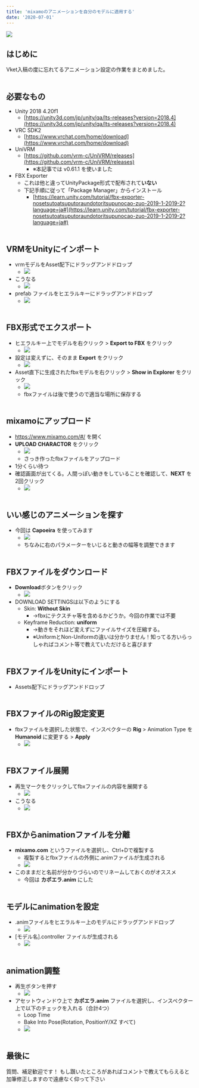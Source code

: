 ```yaml
---
title: 'mixamoのアニメーションを自分のモデルに適用する'
date: '2020-07-01'
---
```


![](https://i.imgur.com/FTvKJMh.gif)

## はじめに
Vket入稿の度に忘れてるアニメーション設定の作業をまとめました。
<br><br>


## 必要なもの
- Unity 2018 4.20f1
    - [https://unity3d.com/jp/unity/qa/lts-releases?version=2018.4](https://unity3d.com/jp/unity/qa/lts-releases?version=2018.4)
- VRC SDK2
    - [https://www.vrchat.com/home/download](https://www.vrchat.com/home/download)
- UniVRM
    - [https://github.com/vrm-c/UniVRM/releases](https://github.com/vrm-c/UniVRM/releases)
        - ※本記事では v0.61.1 を使いました
- FBX Exporter
    - これは他と違ってUnityPackage形式で配布されて**いない**
    - 下記手順に従って「Package Manager」からインストール
        - [https://learn.unity.com/tutorial/fbx-exporter-nosetsutoatsuputoraundotoritsupunocao-zuo-2019-1-2019-2?language=ja#](https://learn.unity.com/tutorial/fbx-exporter-nosetsutoatsuputoraundotoritsupunocao-zuo-2019-1-2019-2?language=ja#)
<br><br>


## VRMをUnityにインポート
- vrmモデルをAsset配下にドラッグアンドドロップ
    - ![](https://i.imgur.com/RSVs99p.png)
- こうなる
    - ![](https://i.imgur.com/tWjiFeG.png)
- prefab ファイルをヒエラルキーにドラッグアンドドロップ
    - ![](https://i.imgur.com/rhtLGUj.png)
<br><br>


## FBX形式でエクスポート
- ヒエラルキー上でモデルを右クリック > **Export to FBX** をクリック
    - ![](https://i.imgur.com/RA0GPzn.png)
- 設定は変えずに、そのまま **Export** をクリック
    - ![](https://i.imgur.com/zAiFmNe.png)
- Asset直下に生成されたfbxモデルを右クリック > **Show in Explorer** をクリック
    - ![](https://i.imgur.com/D52jXvz.png)
    - fbxファイルは後で使うので適当な場所に保存する
<br><br>


## mixamoにアップロード
- https://www.mixamo.com/#/ を開く
- **UPLOAD CHARACTOR** をクリック
    - ![](https://i.imgur.com/sKDTUhK.png)
    - さっき作ったfbxファイルをアップロード
- 1分くらい待つ
- 確認画面が出てくる。人間っぽい動きをしていることを確認して、**NEXT** を2回クリック
    - ![](https://i.imgur.com/vLUsjvz.png)
<br><br>


## いい感じのアニメーションを探す
- 今回は **Capoeira** を使ってみます
    - ![](https://i.imgur.com/Yw2GZYC.png)
    - ちなみに右のパラメーターをいじると動きの幅等を調整できます
<br><br>


## FBXファイルをダウンロード
- **Download**ボタンをクリック
    - ![](https://i.imgur.com/oCSpvpm.png)
- DOWNLOAD SETTINGSは以下のようにする
    - Skin: **Without Skin**
        - →fbxにテクスチャ等を含めるかどうか。今回の作業では不要
    - Keyframe Reduction: **uniform**
        - →動きをそれほど変えずにファイルサイズを圧縮する。
        - ※UniformとNon-Uniformの違いは分かりません！知ってる方いらっしゃればコメント等で教えていただけると喜びます
<br><br>


## FBXファイルをUnityにインポート
- Assets配下にドラッグアンドドロップ
<br><br>


## FBXファイルのRig設定変更
- fbxファイルを選択した状態で、インスペクターの **Rig** > Animation Type を **Humanoid** に変更する > **Apply**
    - ![](https://i.imgur.com/DWNrVr6.png)
<br><br>


## FBXファイル展開
- 再生マークをクリックしてfbxファイルの内容を展開する
    - ![](https://i.imgur.com/e6R1lz4.png)
- こうなる
    - ![](https://i.imgur.com/yUq2C0Q.png)
<br><br>


## FBXからanimationファイルを分離
- **mixamo.com** というファイルを選択し、Ctrl+Dで複製する
    - 複製するとfbxファイルの外側に.animファイルが生成される
    - ![](https://i.imgur.com/cC77kRp.png)
- このままだと名前が分かりづらいのでリネームしておくのがオススメ
    - 今回は **カポエラ.anim** にした
<br><br>


## モデルにanimationを設定
- .animファイルをヒエラルキー上のモデルにドラッグアンドドロップ
    - ![](https://i.imgur.com/jiTQos8.png)
- [モデル名].controller ファイルが生成される
    - ![](https://i.imgur.com/a7vtThL.png)
<br><br>


## animation調整
- 再生ボタンを押す
    - ![](https://i.imgur.com/8puHTz1.png)
- アセットウィンドウ上で **カポエラ.anim** ファイルを選択し、インスペクター上で以下のチェックを入れる（合計4つ）
    - Loop Time
    - Bake Into Pose(Rotation, PositionY/XZ すべて)
    - ![](https://i.imgur.com/5nTE5rd.png)
<br><br>


## 最後に
質問、補足歓迎です！
もし躓いたところがあればコメントで教えてもらえると加筆修正しますので遠慮なく仰って下さい








